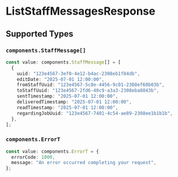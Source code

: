 # ListStaffMessagesResponse


## Supported Types

### `components.StaffMessage[]`

```typescript
const value: components.StaffMessage[] = [
  {
    uuid: "123e4567-3ef0-4e12-b4ac-2308eb1f84db",
    editDate: "2025-07-01 12:00:00",
    fromStaffUuid: "123e4567-5c8e-4456-9c01-2308ef60b03b",
    toStaffUuid: "123e4567-2fd6-40c9-a3a3-2308eba8043b",
    sentTimestamp: "2025-07-01 12:00:00",
    deliveredTimestamp: "2025-07-01 12:00:00",
    readTimestamp: "2025-07-01 12:00:00",
    regardingJobUuid: "123e4567-7401-4c54-ae89-2308ee1b1b1b",
  },
];
```

### `components.ErrorT`

```typescript
const value: components.ErrorT = {
  errorCode: 1000,
  message: "An error occurred completing your request",
};
```

